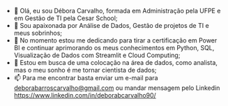 - 👋 Olá, eu sou Débora Carvalho, formada em Administração pela UFPE e em Gestão de TI pela Cesar School;
- 👀 Sou apaixonada por Análise de Dados, Gestão de projetos de TI e meus sobrinhos;
- 🌱 No momento estou me dedicando para tirar a certificação em Power BI e continuar aprimorando os meus conhecimentos em Python, SQL, Visualização de Dados com Streamlit e Cloud Computing;
- 💞️ Estou em busca de uma colocação na área de dados, como analista, mas o meu sonho é me tornar cientista de dados;
- 📫 Para me encontrar basta enviar um e-mail para deborabarroscarvalho@gmail.com ou mandar mensagem pelo Linkedin https://www.linkedin.com/in/deborabcarvalho90/
